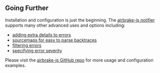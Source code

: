 ## Going Further

Installation and configuration is just the beginning. The [airbrake-js
notifier](https://github.com/airbrake/airbrake-js) supports many other advanced uses and options including:

- [adding extra details to errors](https://github.com/airbrake/airbrake-js/tree/master/packages/browser#notice-annotations)
- [sourcemaps for easy to parse backtraces](https://github.com/airbrake/airbrake-js/tree/master/packages/browser#source-maps)
- [filtering errors](https://github.com/airbrake/airbrake-js/tree/master/packages/browser#filtering-errors)
- [specifying error severity](https://github.com/airbrake/airbrake-js/tree/master/packages/browser#severity)

Please visit the [airbrake-js GitHub repo](https://github.com/airbrake/airbrake-js)
for more usage and configuration examples.

